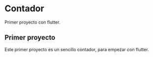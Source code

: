 # Contador

Primer proyecto con flutter.

## Primer proyecto

Este primer proyecto es un sencillo contador, para empezar con flutter.
